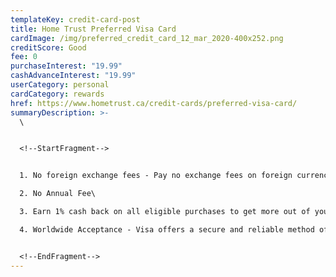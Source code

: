 ```yaml
---
templateKey: credit-card-post
title: Home Trust Preferred Visa Card
cardImage: /img/preferred_credit_card_12_mar_2020-400x252.png
creditScore: Good
fee: 0
purchaseInterest: "19.99"
cashAdvanceInterest: "19.99"
userCategory: personal
cardCategory: rewards
href: https://www.hometrust.ca/credit-cards/preferred-visa-card/
summaryDescription: >-
  \


  <!--StartFragment-->


  1. No foreign exchange fees - Pay no exchange fees on foreign currency transactions — even when you shop online\

  2. No Annual Fee\

  3. Earn 1% cash back on all eligible purchases to get more out of your everyday spending\

  4. Worldwide Acceptance - Visa offers a secure and reliable method of payment in 200+ countries and territories


  <!--EndFragment-->
---
```


